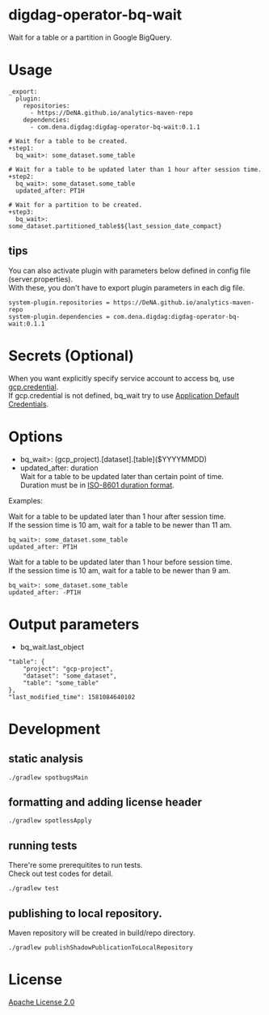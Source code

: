 # digdag-operator-bq-wait
Wait for a table or a partition in Google BigQuery.

# Usage
```
_export:
  plugin:
    repositories:
      - https://DeNA.github.io/analytics-maven-repo
    dependencies:
      - com.dena.digdag:digdag-operator-bq-wait:0.1.1

# Wait for a table to be created.
+step1:
  bq_wait>: some_dataset.some_table

# Wait for a table to be updated later than 1 hour after session time.
+step2:
  bq_wait>: some_dataset.some_table
  updated_after: PT1H

# Wait for a partition to be created.
+step3:
  bq_wait>: some_dataset.partitioned_table$${last_session_date_compact}
```
## tips
You can also activate plugin with parameters below defined in config file (server.properties).  
With these, you don't have to export plugin parameters in each dig file.
```
system-plugin.repositories = https://DeNA.github.io/analytics-maven-repo
system-plugin.dependencies = com.dena.digdag:digdag-operator-bq-wait:0.1.1
```

# Secrets (Optional)
When you want explicitly specify service account to access bq, use [gcp.credential](https://docs.digdag.io/operators/bq.html#secrets).  
If gcp.credential is not defined, bq_wait try to use [Application Default Credentials](https://cloud.google.com/docs/authentication/production).

# Options
- bq_wait>: (gcp_project).[dataset].[table]\($YYYYMMDD)
- updated_after: duration  
Wait for a table to be updated later than certain point of time.  
Duration must be in [ISO-8601 duration format](https://docs.oracle.com/javase/9/docs/api/java/time/Duration.html#parse-java.lang.CharSequence-).

Examples:  

Wait for a table to be updated later than 1 hour after session time.  
If the session time is 10 am, wait for a table to be newer than 11 am.
```
bq_wait>: some_dataset.some_table
updated_after: PT1H
```

Wait for a table to be updated later than 1 hour before session time.  
If the session time is 10 am, wait for a table to be newer than 9 am.
```
bq_wait>: some_dataset.some_table
updated_after: -PT1H
```

# Output parameters
- bq_wait.last_object
```
"table": {
    "project": "gcp-project",
    "dataset": "some_dataset",
    "table": "some_table"
},
"last_modified_time": 1581084640102
```

# Development
## static analysis
```
./gradlew spotbugsMain
```

## formatting and adding license header
```
./gradlew spotlessApply
```

## running tests
There're some prerequitites to run tests.  
Check out test codes for detail.
```
./gradlew test
```

## publishing to local repository.
Maven repository will be created in build/repo directory.
```
./gradlew publishShadowPublicationToLocalRepository
```

# License
[Apache License 2.0](./LICENSE)